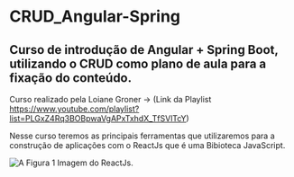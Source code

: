 # CRUD_Angular-Spring

## Curso de introdução de Angular + Spring Boot, utilizando o CRUD como plano de aula para a fixação do conteúdo.

Curso realizado pela Loiane Groner -> (Link da Playlist https://www.youtube.com/playlist?list=PLGxZ4Rq3BOBpwaVgAPxTxhdX_TfSVlTcY)

Nesse curso teremos as principais ferramentas que utilizaremos para a construção de aplicações com o ReactJs que é uma Bibioteca JavaScript.


![A Figura 1 Imagem do ReactJs.](https://i.ytimg.com/vi/zXyF0afXjlQ/maxresdefault.jpg)

